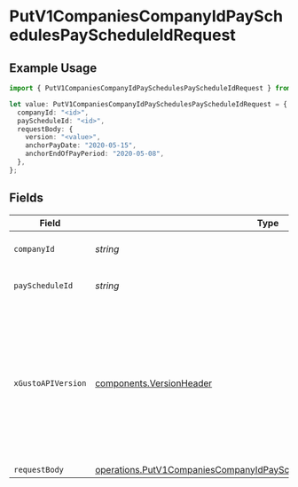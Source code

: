 # PutV1CompaniesCompanyIdPaySchedulesPayScheduleIdRequest

## Example Usage

```typescript
import { PutV1CompaniesCompanyIdPaySchedulesPayScheduleIdRequest } from "gusto-embedded/models/operations";

let value: PutV1CompaniesCompanyIdPaySchedulesPayScheduleIdRequest = {
  companyId: "<id>",
  payScheduleId: "<id>",
  requestBody: {
    version: "<value>",
    anchorPayDate: "2020-05-15",
    anchorEndOfPayPeriod: "2020-05-08",
  },
};
```

## Fields

| Field                                                                                                                                                                                                                        | Type                                                                                                                                                                                                                         | Required                                                                                                                                                                                                                     | Description                                                                                                                                                                                                                  |
| ---------------------------------------------------------------------------------------------------------------------------------------------------------------------------------------------------------------------------- | ---------------------------------------------------------------------------------------------------------------------------------------------------------------------------------------------------------------------------- | ---------------------------------------------------------------------------------------------------------------------------------------------------------------------------------------------------------------------------- | ---------------------------------------------------------------------------------------------------------------------------------------------------------------------------------------------------------------------------- |
| `companyId`                                                                                                                                                                                                                  | *string*                                                                                                                                                                                                                     | :heavy_check_mark:                                                                                                                                                                                                           | The UUID of the company                                                                                                                                                                                                      |
| `payScheduleId`                                                                                                                                                                                                              | *string*                                                                                                                                                                                                                     | :heavy_check_mark:                                                                                                                                                                                                           | The UUID of the pay schedule                                                                                                                                                                                                 |
| `xGustoAPIVersion`                                                                                                                                                                                                           | [components.VersionHeader](../../models/components/versionheader.md)                                                                                                                                                         | :heavy_minus_sign:                                                                                                                                                                                                           | Determines the date-based API version associated with your API call. If none is provided, your application's [minimum API version](https://docs.gusto.com/embedded-payroll/docs/api-versioning#minimum-api-version) is used. |
| `requestBody`                                                                                                                                                                                                                | [operations.PutV1CompaniesCompanyIdPaySchedulesPayScheduleIdRequestBody](../../models/operations/putv1companiescompanyidpayschedulespayscheduleidrequestbody.md)                                                             | :heavy_minus_sign:                                                                                                                                                                                                           | N/A                                                                                                                                                                                                                          |